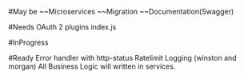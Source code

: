 #May be
~~Microservices
~~Migration
~~Documentation(Swagger)

#Needs
OAuth 2 
plugins index.js


#InProgress


#Ready
Error handler with http-status
Ratelimit
Logging (winston and morgan)
All Business Logic will written in services.